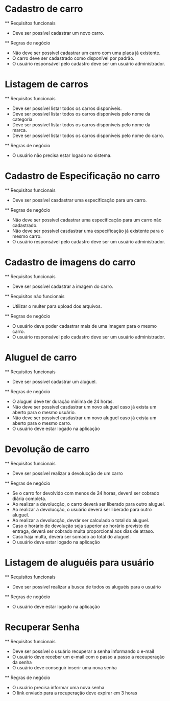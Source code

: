 # Cadastro de carro

** Requisitos funcionais
- Deve ser possível cadastrar um novo carro.

** Regras de negócio
- Não deve ser possível cadastrar um carro com uma placa já existente.
- O carro deve ser cadastrado como disponível por padrão.
- O usuário responsável pelo cadastro deve ser um usuário administrador.


# Listagem de carros

** Requisitos funcionais
- Deve ser possível listar todos os carros disponíveis.
- Deve ser possível listar todos os carros disponíveis pelo nome da categoria.
- Deve ser possível listar todos os carros disponíveis pelo nome da marca.
- Deve ser possível listar todos os carros disponíveis pelo nome do carro.

** Regras de negócio
- O usuário não precisa estar logado no sistema.


# Cadastro de Especificação no carro

** Requisitos funcionais
- Deve ser possível casdastrar uma especificação para um carro.

** Regras de negócio
- Não deve ser possível cadastrar uma especificação para um carro não cadastrado.
- Não deve ser possível casdastrar uma especificação já existente para o mesmo carro.
- O usuário responsável pelo cadastro deve ser um usuário administrador.


# Cadastro de imagens do carro

** Requisitos funcionais
- Deve ser possível cadastrar a imagem do carro.

** Requisitos não funcionais
- Utilizar o multer para upload dos arquivos.

** Regras de negócio
- O usuário deve poder cadastrar mais de uma imagem para o mesmo carro.
- O usuário responsável pelo cadastro deve ser um usuário administrador.


# Aluguel de carro

** Requisitos funcionais
- Deve ser possível cadastrar um aluguel.

** Regras de negócio
- O aluguel deve ter duração mínima de 24 horas.
- Não deve ser possível casdastrar um novo aluguel caso já exista um aberto para o mesmo usuário.
- Não deve ser possível casdastrar um novo aluguel caso já exista um aberto para o mesmo carro.
- O usuário deve estar logado na aplicação

# Devolução de carro

** Requisitos funcionais
- Deve ser possível realizar a devolucção de um carro

** Regras de negócio
- Se o carro for devolvido com menos de 24 horas, deverá ser cobrado diária completa.
- Ao realizar a devolucção, o carro deverá ser liberado para outro aluguel.
- Ao realizar a devolucção, o usuário deverá ser liberado para outro aluguel.
- Ao realizar a devolucção, devrár ser calculado o total do aluguel.
- Caso o horário de devolução seja superior ao horário previsto de entraga, deverá ser cobrado multa proporcional aos dias de atraso.
- Caso haja multa, deverá ser somado ao total do aluguel.
- O usuário deve estar logado na aplicação


# Listagem de aluguéis para usuário

** Requisitos funcionais
- Deve ser possível realizar a busca de todos os aluguéis para o usuário

** Regras de negócio
- O usuário deve estar logado na aplicação


# Recuperar Senha

** Requisitos funcionais
- Deve ser possível o usuário recuperar a senha informando o e-mail
- O usuário deve receber um e-mail com o passo a passo a receuperação da senha
- O usuário deve conseguir inserir uma nova senha

** Regras de negócio
- O usuário precisa informar uma nova senha
- O link enviado para a recuperação deve expirar em 3 horas